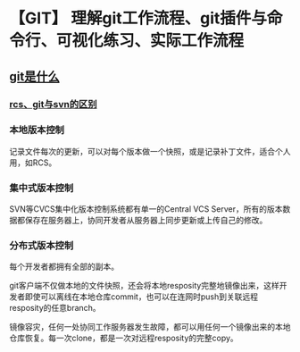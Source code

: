 # 【GIT】 理解git工作流程、git插件与命令行、可视化练习、实际工作流程

## [git是什么](https://www.runoob.com/git/git-tutorial.html)


### [rcs、git与svn的区别](https://www.yiibai.com/git/git_basic_concepts.html)


### 本地版本控制

记录文件每次的更新，可以对每个版本做一个快照，或是记录补丁文件，适合个人用，如RCS。

### 集中式版本控制

SVN等CVCS集中化版本控制系统都有单一的Central VCS Server，所有的版本数据都保存在服务器上，协同开发者从服务器上同步更新或上传自己的修改。

### 分布式版本控制

每个开发者都拥有全部的副本。

git客户端不仅做本地的文件快照，还会将本地resposity完整地镜像出来，这样开发者即使可以离线在本地仓库commit，也可以在连网时push到关联远程resposity的任意branch。

镜像容灾，任何一处协同工作服务器发生故障，都可以用任何一个镜像出来的本地仓库恢复。每一次clone，都是一次对远程resposity的完整copy。

## 



